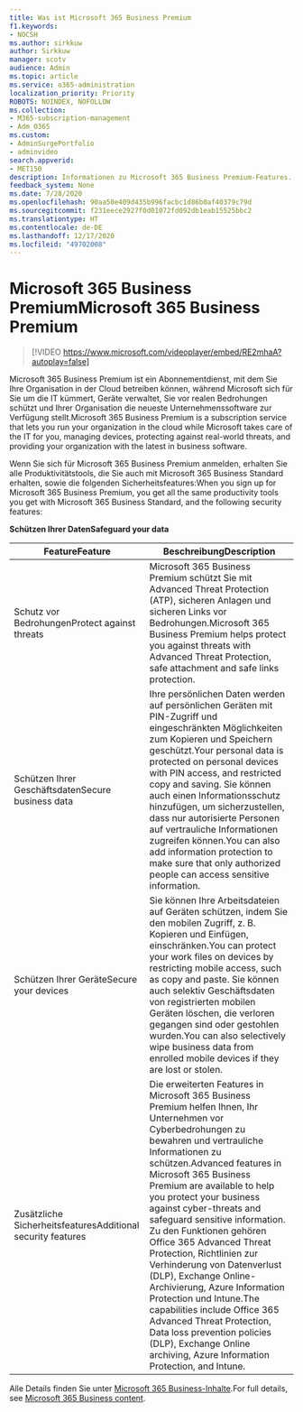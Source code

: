 ```yaml
---
title: Was ist Microsoft 365 Business Premium
f1.keywords:
- NOCSH
ms.author: sirkkuw
author: Sirkkuw
manager: scotv
audience: Admin
ms.topic: article
ms.service: o365-administration
localization_priority: Priority
ROBOTS: NOINDEX, NOFOLLOW
ms.collection:
- M365-subscription-management
- Adm_O365
ms.custom:
- AdminSurgePortfolio
- adminvideo
search.appverid:
- MET150
description: Informationen zu Microsoft 365 Business Premium-Features.
feedback_system: None
ms.date: 7/28/2020
ms.openlocfilehash: 90aa50e409d435b996facbc1d86b0af40379c79d
ms.sourcegitcommit: f231eece2927f0d01072fd092db1eab15525bbc2
ms.translationtype: HT
ms.contentlocale: de-DE
ms.lasthandoff: 12/17/2020
ms.locfileid: "49702008"
---
```

# <a name="microsoft-365-business-premium"></a><span data-ttu-id="74e48-103">Microsoft 365 Business Premium</span><span class="sxs-lookup"><span data-stu-id="74e48-103">Microsoft 365 Business Premium</span></span>

> [!VIDEO https://www.microsoft.com/videoplayer/embed/RE2mhaA?autoplay=false]


<span data-ttu-id="74e48-104">Microsoft 365 Business Premium ist ein Abonnementdienst, mit dem Sie Ihre Organisation in der Cloud betreiben können, während Microsoft sich für Sie um die IT kümmert, Geräte verwaltet, Sie vor realen Bedrohungen schützt und Ihrer Organisation die neueste Unternehmenssoftware zur Verfügung stellt.</span><span class="sxs-lookup"><span data-stu-id="74e48-104">Microsoft 365 Business Premium is a subscription service that lets you run your organization in the cloud while Microsoft takes care of the IT for you, managing devices, protecting against real-world threats, and providing your organization with the latest in business software.</span></span>

<span data-ttu-id="74e48-105">Wenn Sie sich für Microsoft 365 Business Premium anmelden, erhalten Sie alle Produktivitätstools, die Sie auch mit Microsoft 365 Business Standard erhalten, sowie die folgenden Sicherheitsfeatures:</span><span class="sxs-lookup"><span data-stu-id="74e48-105">When you sign up for Microsoft 365 Business Premium, you get all the same productivity tools you get with Microsoft 365 Business Standard, and the following security features:</span></span>

<span data-ttu-id="74e48-106">**Schützen Ihrer Daten**</span><span class="sxs-lookup"><span data-stu-id="74e48-106">**Safeguard your data**</span></span>


|<span data-ttu-id="74e48-107">Feature</span><span class="sxs-lookup"><span data-stu-id="74e48-107">Feature</span></span>|<span data-ttu-id="74e48-108">Beschreibung</span><span class="sxs-lookup"><span data-stu-id="74e48-108">Description</span></span>|
| --- | --- |
| <span data-ttu-id="74e48-109">Schutz vor Bedrohungen</span><span class="sxs-lookup"><span data-stu-id="74e48-109">Protect against threats</span></span> | <span data-ttu-id="74e48-110">Microsoft 365 Business Premium schützt Sie mit Advanced Threat Protection (ATP), sicheren Anlagen und sicheren Links vor Bedrohungen.</span><span class="sxs-lookup"><span data-stu-id="74e48-110">Microsoft 365 Business Premium helps protect you against threats with Advanced Threat Protection, safe attachment and safe links protection.</span></span> |
| <span data-ttu-id="74e48-111">Schützen Ihrer Geschäftsdaten</span><span class="sxs-lookup"><span data-stu-id="74e48-111">Secure business data</span></span> | <span data-ttu-id="74e48-112">Ihre persönlichen Daten werden auf persönlichen Geräten mit PIN-Zugriff und eingeschränkten Möglichkeiten zum Kopieren und Speichern geschützt.</span><span class="sxs-lookup"><span data-stu-id="74e48-112">Your personal data is protected on personal devices with PIN access, and restricted copy and saving.</span></span> <span data-ttu-id="74e48-113">Sie können auch einen Informationsschutz hinzufügen, um sicherzustellen, dass nur autorisierte Personen auf vertrauliche Informationen zugreifen können.</span><span class="sxs-lookup"><span data-stu-id="74e48-113">You can also add information protection to make sure that only authorized people can access sensitive information.</span></span> |
| <span data-ttu-id="74e48-114">Schützen Ihrer Geräte</span><span class="sxs-lookup"><span data-stu-id="74e48-114">Secure your devices</span></span> | <span data-ttu-id="74e48-115">Sie können Ihre Arbeitsdateien auf Geräten schützen, indem Sie den mobilen Zugriff, z. B. Kopieren und Einfügen, einschränken.</span><span class="sxs-lookup"><span data-stu-id="74e48-115">You can protect your work files on devices by restricting mobile access, such as copy and paste.</span></span> <span data-ttu-id="74e48-116">Sie können auch selektiv Geschäftsdaten von registrierten mobilen Geräten löschen, die verloren gegangen sind oder gestohlen wurden.</span><span class="sxs-lookup"><span data-stu-id="74e48-116">You can also selectively wipe business data from enrolled mobile devices if they are lost or stolen.</span></span> |
| <span data-ttu-id="74e48-117">Zusätzliche Sicherheitsfeatures</span><span class="sxs-lookup"><span data-stu-id="74e48-117">Additional security features</span></span> | <span data-ttu-id="74e48-118">Die erweiterten Features in Microsoft 365 Business Premium helfen Ihnen, Ihr Unternehmen vor Cyberbedrohungen zu bewahren und vertrauliche Informationen zu schützen.</span><span class="sxs-lookup"><span data-stu-id="74e48-118">Advanced features in Microsoft 365 Business Premium are available to help you protect your business against cyber-threats and safeguard sensitive information.</span></span> <span data-ttu-id="74e48-119">Zu den Funktionen gehören Office 365 Advanced Threat Protection, Richtlinien zur Verhinderung von Datenverlust (DLP), Exchange Online-Archivierung, Azure Information Protection und Intune.</span><span class="sxs-lookup"><span data-stu-id="74e48-119">The capabilities include Office 365 Advanced Threat Protection, Data loss prevention policies (DLP), Exchange Online archiving, Azure Information Protection, and Intune.</span></span> |

<span data-ttu-id="74e48-120">Alle Details finden Sie unter [Microsoft 365 Business-Inhalte](https://docs.microsoft.com/microsoft-365/business/).</span><span class="sxs-lookup"><span data-stu-id="74e48-120">For full details, see [Microsoft 365 Business content](https://docs.microsoft.com/microsoft-365/business/).</span></span>